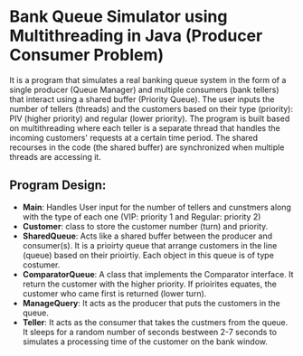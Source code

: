 # Bank Queue Simulator using Multithreading in Java (Producer Consumer Problem)

It is a program that simulates a real banking queue system in the form of a single producer (Queue Manager) and multiple consumers (bank tellers) that interact using a shared buffer (Priority Queue). The user inputs the number of tellers (threads) and the customers based on their type (priority): PIV (higher priority) and regular (lower priority). 
The program is built based on multithreading where each teller is a separate thread that handles the incoming customers' requests at a certain time period. The shared recourses in the code (the shared buffer) are synchronized when multiple threads are accessing it. 

## **Program Design:**
- **Main**: Handles User input for the number of tellers and cunstmers along with the type of each one (VIP: priority 1 and Regular: priority 2)
- **Customer**: class to store the customer number (turn) and priority.
- **SharedQueue**: Acts like a shared buffer between the producer and consumer(s). It is a prioirty queue that arrange customers in the line (queue) based on their prioirtiy.  Each object in this queue is of type costumer. 
- **ComparatorQueue**: A class that implements the Comparator interface. It return the customer with the higher priority. If prioirites equates, the customer who came first is returned (lower turn). 
- **ManageQuery**: It acts as the producer that puts the customers in the queue. 
- **Teller**: It acts as the consumer that takes the custmers from the queue. It sleeps for a random number of seconds bestween 2-7 seconds to simulates a processing time of the customer on the bank window.